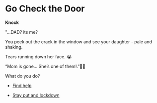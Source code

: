 # Go Check the Door

**Knock**

"...DAD? its me?

You peek out the crack in the window and see your daughter - pale and shaking.

Tears running down her face. 😭

“Mom is gone... She’s one of them!.”🧟‍♀️

What do you do?

- [Find help](./scene6B.md)

- [Stay put and lockdown](./scene6D.md)
